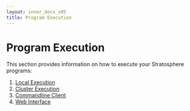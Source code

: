 ```yaml
--- 
layout: inner_docs_v05
title: Program Execution
---
```


Program Execution
=================

This section provides information on how to execute your Stratosphere programs:

1. [Local Execution]({{site.baseurl}}/docs/0.5/program_execution/local_execution.html)
2. [Cluster Execution]({{site.baseurl}}/docs/0.5/program_execution/remote_execution.html)
3. [Commandline Client]({{site.baseurl}}/docs/0.5/program_execution/cli_client.html)
4. [Web Interface]({{site.baseurl}}/docs/0.5/program_execution/web_interface.html)
